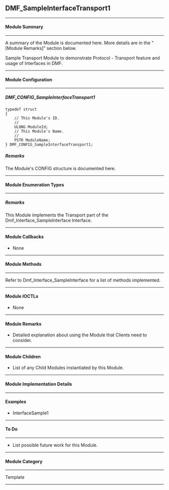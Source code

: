 ## DMF_SampleInterfaceTransport1

-----------------------------------------------------------------------------------------------------------------------------------

#### Module Summary

-----------------------------------------------------------------------------------------------------------------------------------

A summary of the Module is documented here. More details are in the "[Module Remarks]" section below.

Sample Transport Module to demonstrate Protocol - Transport feature and usage of Interfaces in DMF.

-----------------------------------------------------------------------------------------------------------------------------------

#### Module Configuration

-----------------------------------------------------------------------------------------------------------------------------------
##### DMF_CONFIG_SampleInterfaceTransport1
````
typedef struct
{
    // This Module's ID.
    //
    ULONG ModuleId;
    // This Module's Name.
    //
    PSTR ModuleName;
} DMF_CONFIG_SampleInterfaceTransport1;
````

##### Remarks

The Module's CONFIG structure is documented here.

-----------------------------------------------------------------------------------------------------------------------------------

#### Module Enumeration Types

-----------------------------------------------------------------------------------------------------------------------------------

##### Remarks

This Module implements the Transport part of the Dmf_Interface_SampleInterface Interface.

-----------------------------------------------------------------------------------------------------------------------------------

#### Module Callbacks

* None

-----------------------------------------------------------------------------------------------------------------------------------

#### Module Methods

-----------------------------------------------------------------------------------------------------------------------------------

Refer to Dmf_Interface_SampleInterface for a list of methods implemented.

-----------------------------------------------------------------------------------------------------------------------------------

#### Module IOCTLs

* None

-----------------------------------------------------------------------------------------------------------------------------------

#### Module Remarks

* Detailed explanation about using the Module that Clients need to consider.

-----------------------------------------------------------------------------------------------------------------------------------

#### Module Children

* List of any Child Modules instantiated by this Module.

-----------------------------------------------------------------------------------------------------------------------------------

#### Module Implementation Details

-----------------------------------------------------------------------------------------------------------------------------------

#### Examples

* InterfaceSample1

-----------------------------------------------------------------------------------------------------------------------------------

#### To Do

-----------------------------------------------------------------------------------------------------------------------------------

* List possible future work for this Module.

-----------------------------------------------------------------------------------------------------------------------------------
#### Module Category

-----------------------------------------------------------------------------------------------------------------------------------

Template

-----------------------------------------------------------------------------------------------------------------------------------

